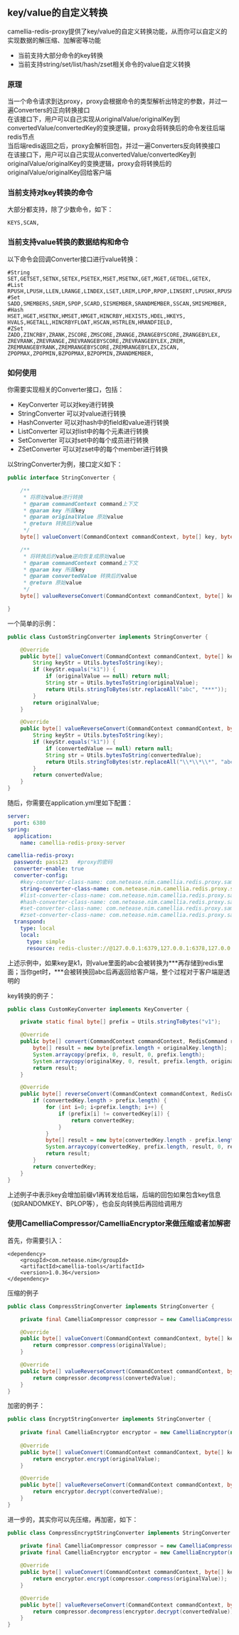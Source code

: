 
## key/value的自定义转换
camellia-redis-proxy提供了key/value的自定义转换功能，从而你可以自定义的实现数据的解压缩、加解密等功能
* 当前支持大部分命令的key转换  
* 当前支持string/set/list/hash/zset相关命令的value自定义转换  

### 原理
当一个命令请求到达proxy，proxy会根据命令的类型解析出特定的参数，并过一遍Converters的正向转换接口  
在该接口下，用户可以自己实现从originalValue/originalKey到convertedValue/convertedKey的变换逻辑，proxy会将转换后的命令发往后端redis节点    
当后端redis返回之后，proxy会解析回包，并过一遍Converters反向转换接口   
在该接口下，用户可以自己实现从convertedValue/convertedKey到originalValue/originalKey的变换逻辑，proxy会将转换后的originalValue/originalKey回给客户端    

### 当前支持对key转换的命令
大部分都支持，除了少数命令，如下：
```
KEYS,SCAN,
```

### 当前支持value转换的数据结构和命令
以下命令会回调Converter接口进行value转换：
```
#String
SET,GETSET,SETNX,SETEX,PSETEX,MSET,MSETNX,GET,MGET,GETDEL,GETEX,
#List
RPUSH,LPUSH,LLEN,LRANGE,LINDEX,LSET,LREM,LPOP,RPOP,LINSERT,LPUSHX,RPUSHX,LPOS,BRPOP,BLPOP,
#Set
SADD,SMEMBERS,SREM,SPOP,SCARD,SISMEMBER,SRANDMEMBER,SSCAN,SMISMEMBER,
#Hash
HSET,HGET,HSETNX,HMSET,HMGET,HINCRBY,HEXISTS,HDEL,HKEYS,
HVALS,HGETALL,HINCRBYFLOAT,HSCAN,HSTRLEN,HRANDFIELD,
#ZSet
ZADD,ZINCRBY,ZRANK,ZSCORE,ZMSCORE,ZRANGE,ZRANGEBYSCORE,ZRANGEBYLEX,
ZREVRANK,ZREVRANGE,ZREVRANGEBYSCORE,ZREVRANGEBYLEX,ZREM,
ZREMRANGEBYRANK,ZREMRANGEBYSCORE,ZREMRANGEBYLEX,ZSCAN,
ZPOPMAX,ZPOPMIN,BZPOPMAX,BZPOPMIN,ZRANDMEMBER,
```
### 如何使用
你需要实现相关的Converter接口，包括：
* KeyConverter 可以对key进行转换
* StringConverter 可以对value进行转换
* HashConverter 可以对hash中的field和value进行转换
* ListConverter 可以对list中的每个元素进行转换
* SetConverter 可以对set中的每个成员进行转换
* ZSetConverter 可以对zset中的每个member进行转换

以StringConverter为例，接口定义如下：  
```java
public interface StringConverter {

    /**
     * 将原始value进行转换
     * @param commandContext command上下文
     * @param key 所属key
     * @param originalValue 原始value
     * @return 转换后的value
     */
    byte[] valueConvert(CommandContext commandContext, byte[] key, byte[] originalValue);

    /**
     * 将转换后的value逆向恢复成原始value
     * @param commandContext command上下文
     * @param key 所属key
     * @param convertedValue 转换后的value
     * @return 原始value
     */
    byte[] valueReverseConvert(CommandContext commandContext, byte[] key, byte[] convertedValue);

}
```
一个简单的示例：
```java
public class CustomStringConverter implements StringConverter {

    @Override
    public byte[] valueConvert(CommandContext commandContext, byte[] key, byte[] originalValue) {
        String keyStr = Utils.bytesToString(key);
        if (keyStr.equals("k1")) {
            if (originalValue == null) return null;
            String str = Utils.bytesToString(originalValue);
            return Utils.stringToBytes(str.replaceAll("abc", "***"));
        }
        return originalValue;
    }

    @Override
    public byte[] valueReverseConvert(CommandContext commandContext, byte[] key, byte[] convertedValue) {
        String keyStr = Utils.bytesToString(key);
        if (keyStr.equals("k1")) {
            if (convertedValue == null) return null;
            String str = Utils.bytesToString(convertedValue);
            return Utils.stringToBytes(str.replaceAll("\\*\\*\\*", "abc"));
        }
        return convertedValue;
    }
}

```
随后，你需要在application.yml里如下配置：
```yaml
server:
  port: 6380
spring:
  application:
    name: camellia-redis-proxy-server

camellia-redis-proxy:
  password: pass123   #proxy的密码
  converter-enable: true
  converter-config:
    #key-converter-class-name: com.netease.nim.camellia.redis.proxy.samples.CustomKeyConverter
    string-converter-class-name: com.netease.nim.camellia.redis.proxy.samples.CustomStringConverter
    #list-converter-class-name: com.netease.nim.camellia.redis.proxy.samples.CustomListConverter
    #hash-converter-class-name: com.netease.nim.camellia.redis.proxy.samples.CustomHashConverter
    #set-converter-class-name: com.netease.nim.camellia.redis.proxy.samples.CustomSetConverter
    #zset-converter-class-name: com.netease.nim.camellia.redis.proxy.samples.CustomZSetConverter
  transpond:
    type: local
    local:
      type: simple
      resource: redis-cluster://@127.0.0.1:6379,127.0.0.1:6378,127.0.0.1:6377
```    

上述示例中，如果key是k1，则value里面的abc会被转换为***再存储到redis里面；当你get时，***会被转换回abc后再返回给客户端，整个过程对于客户端是透明的

key转换的例子：  
```java
public class CustomKeyConverter implements KeyConverter {

    private static final byte[] prefix = Utils.stringToBytes("v1");

    @Override
    public byte[] convert(CommandContext commandContext, RedisCommand redisCommand, byte[] originalKey) {
        byte[] result = new byte[prefix.length + originalKey.length];
        System.arraycopy(prefix, 0, result, 0, prefix.length);
        System.arraycopy(originalKey, 0, result, prefix.length, originalKey.length);
        return result;
    }

    @Override
    public byte[] reverseConvert(CommandContext commandContext, RedisCommand redisCommand, byte[] convertedKey) {
        if (convertedKey.length > prefix.length) {
            for (int i=0; i<prefix.length; i++) {
                if (prefix[i] != convertedKey[i]) {
                    return convertedKey;
                }
            }
            byte[] result = new byte[convertedKey.length - prefix.length];
            System.arraycopy(convertedKey, prefix.length, result, 0, result.length);
            return result;
        }
        return convertedKey;
    }
}
```
上述例子中表示key会增加前缀v1再转发给后端，后端的回包如果包含key信息（如RANDOMKEY、BPLOP等），也会反向转换后再回给调用方


### 使用CamelliaCompressor/CamelliaEncryptor来做压缩或者加解密
首先，你需要引入：
```
<dependency>
    <groupId>com.netease.nim</groupId>
    <artifactId>camellia-tools</artifactId>
    <version>1.0.36</version>
</dependency>
```

压缩的例子
```java
public class CompressStringConverter implements StringConverter {

    private final CamelliaCompressor compressor = new CamelliaCompressor();

    @Override
    public byte[] valueConvert(CommandContext commandContext, byte[] key, byte[] originalValue) {
        return compressor.compress(originalValue);
    }

    @Override
    public byte[] valueReverseConvert(CommandContext commandContext, byte[] key, byte[] convertedValue) {
        return compressor.decompress(convertedValue);
    }
}
```

加密的例子：
```java
public class EncryptStringConverter implements StringConverter {
    
    private final CamelliaEncryptor encryptor = new CamelliaEncryptor(new CamelliaEncryptAesConfig("abc"));
    
    @Override
    public byte[] valueConvert(CommandContext commandContext, byte[] key, byte[] originalValue) {
        return encryptor.encrypt(originalValue);
    }

    @Override
    public byte[] valueReverseConvert(CommandContext commandContext, byte[] key, byte[] convertedValue) {
        return encryptor.decrypt(convertedValue);
    }
}
```

进一步的，其实你可以先压缩，再加密，如下：
```java
public class CompressEncryptStringConverter implements StringConverter {

    private final CamelliaCompressor compressor = new CamelliaCompressor();
    private final CamelliaEncryptor encryptor = new CamelliaEncryptor(new CamelliaEncryptAesConfig("abc"));
    
    @Override
    public byte[] valueConvert(CommandContext commandContext, byte[] key, byte[] originalValue) {
        return encryptor.encrypt(compressor.compress(originalValue));
    }

    @Override
    public byte[] valueReverseConvert(CommandContext commandContext, byte[] key, byte[] convertedValue) {
        return compressor.decompress(encryptor.decrypt(convertedValue));
    }
}
```


